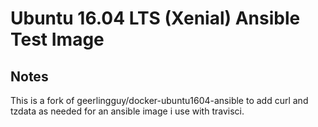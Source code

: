 # Ubuntu 16.04 LTS (Xenial) Ansible Test Image

## Notes

This is a fork of geerlingguy/docker-ubuntu1604-ansible to add curl and tzdata as needed for an ansible image i use with travisci.
